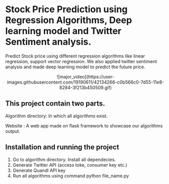 # Stock Price Prediction using Regression Algorithms, Deep learning model and Twitter Sentiment analysis.
Predict Stock price using different regression algorithms like linear regression, support vector regression. We also applied twitter sentiment analysis and made deep learning model to predict the future price.


<p align="center">
![major_video](https://user-images.githubusercontent.com/19190611/42134266-c0b566c0-7d55-11e8-8284-3f213b450509.gif)
</p>

## This project contain two parts. 
Algorithm directory: In which all algorithms exist.

Website : A web app made on flask framework to showcase our algorithms output.

## Installation and running the project
1. Go to algorithm directory. Install all dependecies.
2. Generate Twitter API (access toke, consumer key etc.)
3. Generate Quandl API key
4. Run all algorithms using command python file_name.py
